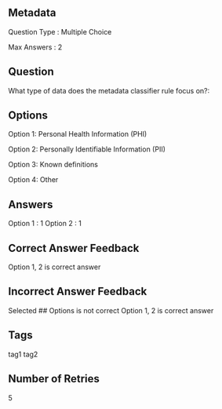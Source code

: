 ## Metadata
Question Type : Multiple Choice

Max Answers : 2


## Question
What type of data does the metadata classifier rule focus on?:

## Options
Option 1: Personal Health Information (PHI)

Option 2: Personally Identifiable Information (PII)

Option 3: Known definitions

Option 4: Other

## Answers
Option 1 : 1
Option 2 : 1

## Correct Answer Feedback
Option 1, 2 is correct answer

## Incorrect Answer Feedback
Selected ## Options is not correct Option 1, 2 is correct answer

## Tags
tag1
tag2

## Number of Retries
5
